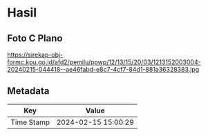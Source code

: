 # Hasil

## Foto C Plano

https://sirekap-obj-formc.kpu.go.id/afd2/pemilu/ppwp/12/13/15/20/03/1213152003004-20240215-044418--ae46fabd-e8c7-4cf7-84d1-881a36328383.jpg


## Metadata

| Key        | Value               |
| ---------- | ------------------- |
| Time Stamp | 2024-02-15 15:00:29 |



